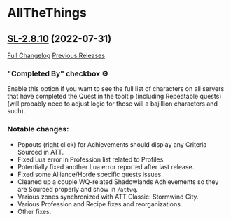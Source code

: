 # AllTheThings

## [SL-2.8.10](https://github.com/DFortun81/AllTheThings/tree/SL-2.8.10) (2022-07-31)
[Full Changelog](https://github.com/DFortun81/AllTheThings/compare/SL-2.8.9...SL-2.8.10) [Previous Releases](https://github.com/DFortun81/AllTheThings/releases)


### __"Completed By" checkbox__ ⚙

Enable this option if you want to see the full list of characters on all servers that have completed the Quest in the tooltip (including Repeatable quests) (will probably need to adjust logic for those will a bajillion characters and such).

### Notable changes:

- Popouts (right click) for Achievements should display any Criteria Sourced in ATT.
- Fixed Lua error in Profession list related to Profiles.
- Potentially fixed another Lua error reported after last release.
- Fixed some Alliance/Horde specific quests issues.
- Cleaned up a couple WQ-related Shadowlands Achievements so they are Sourced properly and show in `/attwq`.
- Various zones synchronized with ATT Classic: Stormwind City.
- Various Profession and Recipe fixes and reorganizations.
- Other fixes.
